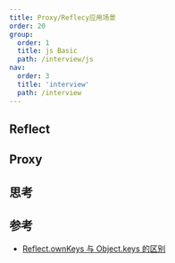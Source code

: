 ```yaml
---
title: Proxy/Reflecy应用场景
order: 20
group:
  order: 1
  title: js Basic
  path: /interview/js
nav:
  order: 3
  title: 'interview'
  path: /interview
---
```


## Reflect

## Proxy

## 思考

## 参考

- [Reflect.ownKeys 与 Object.keys 的区别](https://jishuin.proginn.com/p/763bfbd64280)
